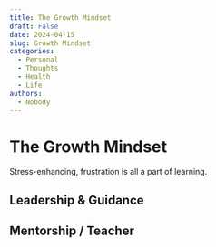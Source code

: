 ```yaml
---
title: The Growth Mindset
draft: False
date: 2024-04-15
slug: Growth Mindset
categories:
  - Personal
  - Thoughts
  - Health
  - Life
authors:
  - Nobody
---
```


# The Growth Mindset

Stress-enhancing, frustration is all a part of learning.

## Leadership & Guidance

## Mentorship / Teacher
